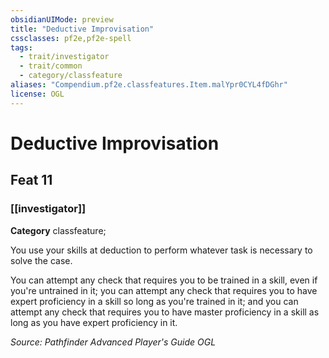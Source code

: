 ```yaml
---
obsidianUIMode: preview
title: "Deductive Improvisation"
cssclasses: pf2e,pf2e-spell
tags:
  - trait/investigator
  - trait/common
  - category/classfeature
aliases: "Compendium.pf2e.classfeatures.Item.malYpr0CYL4fDGhr"
license: OGL
---
```

# Deductive Improvisation
## Feat 11
### [[investigator]]

**Category** classfeature; 




You use your skills at deduction to perform whatever task is necessary to solve the case.

You can attempt any check that requires you to be trained in a skill, even if you're untrained in it; you can attempt any check that requires you to have expert proficiency in a skill so long as you're trained in it; and you can attempt any check that requires you to have master proficiency in a skill as long as you have expert proficiency in it.

*Source: Pathfinder Advanced Player's Guide*
*OGL*